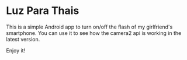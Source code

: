 # Luz Para Thais
This is a simple Android app to turn on/off the flash of my girlfriend's smartphone.
You can use it to see how the camera2 api is working in the latest version.

Enjoy it!
